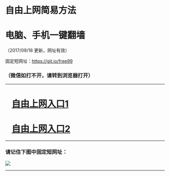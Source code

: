 ﻿# 自由上网简易方法

# 电脑、手机一键翻墙

（2017/09/18 更新，网址有效）

固定短网址：https://git.io/free99

### （微信如打不开，请转到浏览器打开）


***





# &nbsp;&nbsp; <a href="http://ft622330872.fwq-tz1005.info/fwqtz01.html?t=091800123699 " target="_blank">自由上网入口1</a>
# &nbsp;&nbsp; <a href="http://ft1412620454.fwq-tz1006.info/fwqtz02.html?t=09180014033 " target="_blank">自由上网入口2</a>
***

### 请记住下图中固定短网址：

<img src="https://s3-us-west-2.amazonaws.com/fwq-1001/yjfq-20170905okok.png" /> 


***

